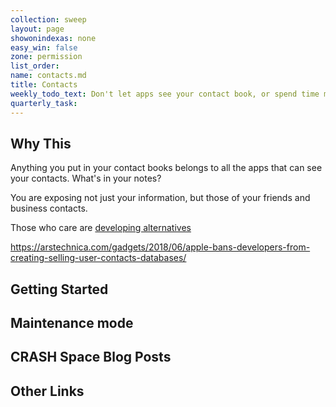 ```yaml
---
collection: sweep
layout: page
showonindexas: none
easy_win: false
zone: permission
list_order:
name: contacts.md
title: Contacts
weekly_todo_text: Don't let apps see your contact book, or spend time moving sensitive contacts into something else.
quarterly_task:
---
```

## Why This

Anything you put in your contact books belongs to all the apps that can see your contacts. What's in your notes?

You are exposing not just your information, but those of your friends and business contacts.

Those who care are [developing alternatives](
https://www.wired.com/story/signal-contact-lists-private-secure-enclave/)

https://arstechnica.com/gadgets/2018/06/apple-bans-developers-from-creating-selling-user-contacts-databases/

## Getting Started

## Maintenance mode

## CRASH Space Blog Posts

## Other Links
